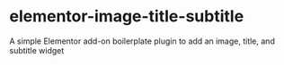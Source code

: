 # elementor-image-title-subtitle
A simple Elementor add-on boilerplate plugin to add an image, title, and subtitle widget 
